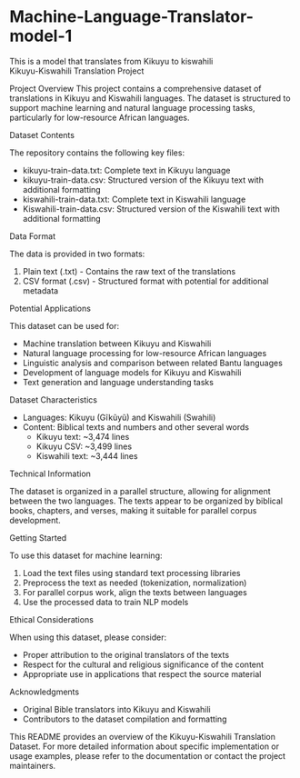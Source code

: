# Machine-Language-Translator-model-1
This is a model that translates from Kikuyu to kiswahili     
Kikuyu-Kiswahili Translation Project

Project Overview
This project contains a comprehensive dataset of translations in Kikuyu and Kiswahili languages. The dataset is structured to support machine learning and natural language processing tasks, particularly for low-resource African languages.

Dataset Contents

The repository contains the following key files:

- kikuyu-train-data.txt: Complete text in Kikuyu language
- kikuyu-train-data.csv: Structured version of the Kikuyu text with additional formatting
- kiswahili-train-data.txt: Complete text in Kiswahili language
- Kiswahili-train-data.csv: Structured version of the Kiswahili text with additional formatting

 Data Format

The data is provided in two formats:
1. Plain text (.txt) - Contains the raw text of the translations
2. CSV format (.csv) - Structured format with potential for additional metadata

 Potential Applications

This dataset can be used for:

- Machine translation between Kikuyu and Kiswahili
- Natural language processing for low-resource African languages
- Linguistic analysis and comparison between related Bantu languages
- Development of language models for Kikuyu and Kiswahili
- Text generation and language understanding tasks

 Dataset Characteristics

- Languages: Kikuyu (Gĩkũyũ) and Kiswahili (Swahili)
- Content: Biblical texts and numbers and other several words
  - Kikuyu text: ~3,474 lines
  - Kikuyu CSV: ~3,499 lines
  - Kiswahili text: ~3,444 lines

 Technical Information

The dataset is organized in a parallel structure, allowing for alignment between the two languages. The texts appear to be organized by biblical books, chapters, and verses, making it suitable for parallel corpus development.

 Getting Started

To use this dataset for machine learning:

1. Load the text files using standard text processing libraries
2. Preprocess the text as needed (tokenization, normalization)
3. For parallel corpus work, align the texts between languages
4. Use the processed data to train NLP models

 Ethical Considerations

When using this dataset, please consider:

- Proper attribution to the original translators of the texts
- Respect for the cultural and religious significance of the content
- Appropriate use in applications that respect the source material

Acknowledgments

- Original Bible translators into Kikuyu and Kiswahili
- Contributors to the dataset compilation and formatting

This README provides an overview of the Kikuyu-Kiswahili Translation Dataset. For more detailed information about specific implementation or usage examples, please refer to the documentation or contact the project maintainers.
